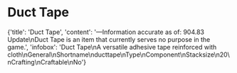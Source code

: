 
# Duct Tape

{'title': 'Duct Tape', 'content': '—Information accurate as of: 904.83 Update\nDuct Tape is an item that currently serves no purpose in the game.', 'infobox': 'Duct Tape\nA versatile adhesive tape reinforced with cloth\nGeneral\nShortname\nducttape\nType\nComponent\nStacksize\n20\nCrafting\nCraftable\nNo'}
